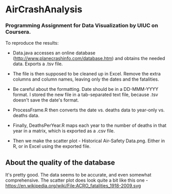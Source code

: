 # AirCrashAnalysis

### Programming Assignment for Data Visualization by UIUC on Coursera. 

To reproduce the results:

* Data.java accesses an online database (http://www.planecrashinfo.com/database.htm) and obtains the needed data. Exports a .tsv file. 

* The file is then supposed to be cleaned up in Excel. Remove the extra columns and column names, leaving only the dates and the fatalities. 

* Be careful about the formatting. Date should be in a DD-MMM-YYYY format. I stored the new file in a tab-separated text file, because .tsv doesn't save the date's format.

* ProcessFrame.R then converts the date vs. deaths data to year-only vs. deaths data. 

* Finally, DeathsPerYear.R maps each year to the number of deaths in that year in a matrix, which is exported as a .csv file.

* Then we make the scatter plot - Historical Air-Safety Data.png. Either in R, or in Excel using the exported file.

## About the quality of the database

It's pretty good. The data seems to be accurate, and even somewhat comprehensive. The scatter plot does look quite a bit like this one - https://en.wikipedia.org/wiki/File:ACRO_fatalities_1918-2009.svg